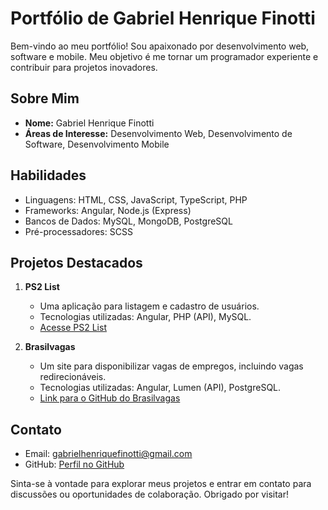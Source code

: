 # Portfólio de Gabriel Henrique Finotti

Bem-vindo ao meu portfólio! Sou apaixonado por desenvolvimento web, software e mobile. Meu objetivo é me tornar um programador experiente e contribuir para projetos inovadores.

## Sobre Mim

- **Nome:** Gabriel Henrique Finotti
- **Áreas de Interesse:** Desenvolvimento Web, Desenvolvimento de Software, Desenvolvimento Mobile

## Habilidades

- Linguagens: HTML, CSS, JavaScript, TypeScript, PHP
- Frameworks: Angular, Node.js (Express)
- Bancos de Dados: MySQL, MongoDB, PostgreSQL
- Pré-processadores: SCSS

## Projetos Destacados

1. **PS2 List**
   - Uma aplicação para listagem e cadastro de usuários.
   - Tecnologias utilizadas: Angular, PHP (API), MySQL.
   - [Acesse PS2 List](https://ps2list.netlify.app)

2. **Brasilvagas**
   - Um site para disponibilizar vagas de empregos, incluindo vagas redirecionáveis.
   - Tecnologias utilizadas: Angular, Lumen (API), PostgreSQL.
   - [Link para o GitHub do Brasilvagas](https://github.com/GabrielFinotti/BrasilVagas-Frontend)

## Contato

- Email: gabrielhenriquefinotti@gmail.com
- GitHub: [Perfil no GitHub](https://github.com/GabrielFinotti)

Sinta-se à vontade para explorar meus projetos e entrar em contato para discussões ou oportunidades de colaboração. Obrigado por visitar!
